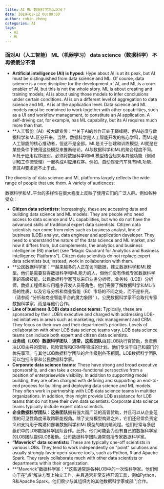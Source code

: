 ```yaml
---
title: AI ML 数据科学怎么区分？
date: 2019-02-12 00:00:00
author: robin zheng
categories: AI
tags:
  - AI
  - ML
---
```


### 面对AI（人工智能） ML（机器学习） data science（数据科学） 不再傻傻分不清



- **Artificial intelligence (AI) is hyped:** Hype about AI is at its peak, but AI must be distinguished from data science and ML. Of course, data science is a core discipline for the development of AI, and ML is a core enabler of AI, but this is not the whole story. ML is about creating and training models; AI is about using those models to infer conclusions under certain conditions. AI is on a different level of aggregation to data science and ML. AI is at the application level. Data science and ML models must be combined to work together with other capabilities, such as a UI and workflow management, to constitute an AI application. A self-driving car, for example, has ML capability, but its AI requires much more than that.
- **人工智能（AI）被大肆宣传：**关于AI的炒作正处于巅峰期，但AI必须与数据科学和ML区分开来。当然，数据科学是人工智能开发的核心学科，而ML是人工智能的核心推动者，但这不是全部。ML是关于创建和训练模型; AI就是在某些条件下使用这些模型来推断结论。AI与数据科学和ML的聚合程度不同。AI处于应用程序级别。必须将数据科学和ML模型结合起来与其他功能（例如UI和工作流管理）一起构成AI应用程序。例如，自动驾驶汽车具有ML功能，但其AI要求远不止于此。

The diversity of data science and ML platforms largely reflects the wide range of people that use them. A variety of audiences:

数据科学和ML平台的多样性在很大程度上反映了使用它们的广泛人群。例如各种受众：

- **Citizen data scientists:** Increasingly, these are accessing data and building data science and ML models. They are people who need access to data science and ML capabilities, but who do not have the advanced skills of traditional expert data scientists. Citizen data scientists can come from roles such as business analyst, line of business (LOB) analyst, data engineer and application developer. They need to understand the nature of the data science and ML market, and how it differs from, but complements, the analytics and business intelligence (BI) market (see “Magic Quadrant for Analytics and Business Intelligence Platforms”). Citizen data scientists do not replace expert data scientists but, instead, work in collaboration with them.
- **公民数据科学家：**越来越多的人正在访问数据，建立数据科学和ML模型。他们是需要获得数据科学和ML能力的人，但他们没有传统专家数据科学家的高级技能。公民数据科学家可以来自业务分析师，业务线（LOB）分析师，数据工程师和应用程序开发人员等角色。他们需要了解数据科学和ML市场的性质，以及它与分析和商业智能（BI）市场的不同之处，而不是补充，（请参阅 “分析和商业智能平台的魔力象限” ）。公民数据科学家不会取代专家数据科学家，而是与他们合作。
- **Line of business (LOB) data science teams:** Typically, these are sponsored by their LOB’s executive and charged with addressing LOB-led initiatives in areas such as marketing, risk management and CRM. They focus on their own and their department’s priorities. Levels of collaboration with other LOB data science teams vary. LOB data science teams can include both expert and citizen data scientists.
- **业务线（LOB）数据科学团队：**通常，这些**团队**由其LOB执行官赞助，负责解决LOB主导的营销，风险管理和CRM等领域的计划。他们专注于自己和部门的优先事项。与其他LOB数据科学团队的合作级别各不相同。LOB数据科学团队可以包括专家和公民数据科学家。
- **Corporate data science teams:** These have strong and broad executive sponsorship, and can take a cross-functional perspective from a position of enterprisewide visibility. In addition to supporting model building, they are often charged with defining and supporting an end-to-end process for building and deploying data science and ML models. They often work in partnership with LOB data science teams in multitier organizations. In addition, they might provide LOB assistance for LOB teams that do not have their own data scientists. Corporate data science teams typically include expert data scientists.
- **企业数据科学团队：**这些**团队**拥有强大而广泛的高管赞助，并且可以从企业范围的可见性角度采取跨职能视角。除了支持模型构建之外，它们还经常负责定义和支持用于构建和部署数据科学和ML模型的端到端流程。他们经常与多层组织中的LOB数据科学团队合作。此外，他们可能会为没有自己的数据科学家的LOB团队提供LOB援助。公司数据科学团队通常包括专家数据科学家。
- **“Maverick” data scientists:** These are typically one-off scientists in various LOBs. They tend to work independently on “point” solutions and usually strongly favor open-source tools, such as Python, R and Apache Spark. They rarely collaborate much with other data scientists or departments within their organization.
- **“Maverick”数据科学家：**这些通常是各种LOB中的一次性科学家。他们倾向于在“点”解决方案上独立工作，并且通常非常支持开源工具，例如Python，R和Apache Spark。他们很少与其组织内的其他数据科学家或部门合作。